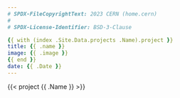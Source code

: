 ```yaml
---
# SPDX-FileCopyrightText: 2023 CERN (home.cern)
#
# SPDX-License-Identifier: BSD-3-Clause

{{ with (index .Site.Data.projects .Name).project }}
title: {{ .name }}
image: {{ .image }}
{{ end }}
date: {{ .Date }}
---
```


{{< project {{ .Name }} >}}
